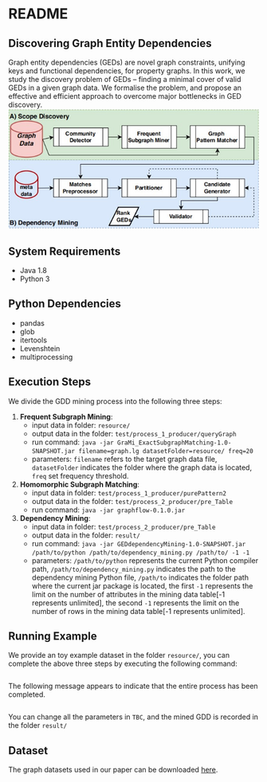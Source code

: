 # README
## Discovering Graph Entity Dependencies 
Graph entity dependencies (GEDs) are novel graph constraints, unifying keys and functional dependencies, for property graphs. In this work, we study the discovery problem of GEDs – finding a minimal cover of valid GEDs in a given graph data. We formalise the problem, and propose an effective and efficient approach to overcome major bottlenecks in GED discovery. 
![image](GED_Discovery.jpg)

## System Requirements
- Java 1.8
- Python 3

## Python Dependencies
- pandas
- glob
- itertools
- Levenshtein
- multiprocessing

## Execution Steps
We divide the GDD mining process into the following three steps: 
1. **Frequent Subgraph Mining**:
   - input data in folder: `resource/`
   - output data in the folder: `test/process_1_producer/queryGraph`
   - run command: `java -jar GraMi_ExactSubgraphMatching-1.0-SNAPSHOT.jar filename=graph.lg datasetFolder=resource/ freq=20`
   - parameters: `filename` refers to the target graph data file, `datasetFolder` indicates the folder where the graph data is located, `freq` set frequency threshold.
2. **Homomorphic Subgraph Matching**:
   - input data in folder: `test/process_1_producer/purePattern2`
   - output data in the folder: `test/process_2_producer/pre_Table`
   - run command: `java -jar graphflow-0.1.0.jar`
3. **Dependency Mining**:
   - input data in folder: `test/process_2_producer/pre_Table`
   - output data in the folder: `result/`
   - run command: `java -jar GEDdependencyMining-1.0-SNAPSHOT.jar /path/to/python /path/to/dependency_mining.py /path/to/ -1 -1`
   - parameters: `/path/to/python` represents the current Python compiler path, `/path/to/dependency_mining.py` indicates the path to the dependency mining Python file, `/path/to` indicates the folder path where the current jar package is located, the first `-1` represents the limit on the number of attributes in the mining data table\[-1 represents unlimited\], the second `-1` represents the limit on the number of rows in the mining data table\[-1 represents unlimited\].

## Running Example
We provide an toy example dataset in the folder `resource/`, you can complete the above three steps by executing the following command: 
```
```
The following message appears to indicate that the entire process has been completed. 
```
```
You can change all the parameters in `TBC`, and the mined GDD is recorded in the folder `result/`
## Dataset
The graph datasets used in our paper can be downloaded [here](https://drive.google.com/drive/folders/1VodFmIh5UZ4pShYM58x11iR_aRBD9PZ3?usp=drive_link).
